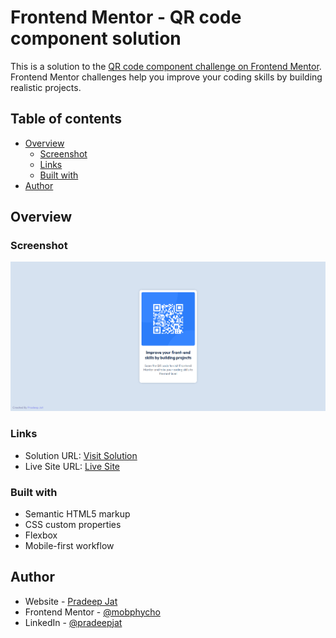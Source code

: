 # Frontend Mentor - QR code component solution

This is a solution to the [QR code component challenge on Frontend Mentor](https://www.frontendmentor.io/challenges/qr-code-component-iux_sIO_H). Frontend Mentor challenges help you improve your coding skills by building realistic projects. 

## Table of contents

- [Overview](#overview)
  - [Screenshot](#screenshot)
  - [Links](#links)
  - [Built with](#built-with)
- [Author](#author)

## Overview

### Screenshot

![](./images/Screenshot.png)

### Links

- Solution URL: [Visit Solution](https://github.com/mobphycho100/FrontEnd-Mentor-QR-code-Component)
- Live Site URL: [Live Site]([https://your-live-site-url.com](https://mobphycho100.github.io/FrontEnd-Mentor-QR-code-Component/))


### Built with

- Semantic HTML5 markup
- CSS custom properties
- Flexbox
- Mobile-first workflow

## Author

- Website - [Pradeep Jat](https://pradeepjat.netlify.app/)
- Frontend Mentor - [@mobphycho](https://www.frontendmentor.io/profile/mobphycho100
)
- LinkedIn - [@pradeepjat](https://www.linkedin.com/in/pradeepjat/)
